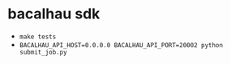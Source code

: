 # bacalhau sdk

* `make tests`
* `BACALHAU_API_HOST=0.0.0.0 BACALHAU_API_PORT=20002 python submit_job.py` 
